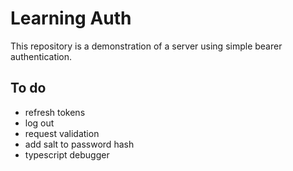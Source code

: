 # Learning Auth

This repository is a demonstration of a server using simple bearer authentication.

## To do

- refresh tokens
- log out
- request validation
- add salt to password hash
- typescript debugger
